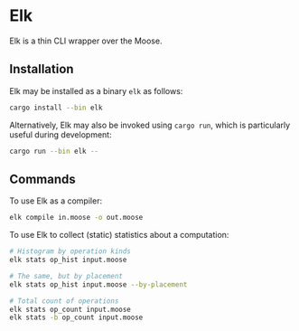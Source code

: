 # Elk

Elk is a thin CLI wrapper over the Moose.

## Installation

Elk may be installed as a binary `elk` as follows:

```sh
cargo install --bin elk
```

Alternatively, Elk may also be invoked using `cargo run`, which is particularly useful during development:

```sh
cargo run --bin elk --
```

## Commands

To use Elk as a compiler:

```sh
elk compile in.moose -o out.moose
```

To use Elk to collect (static) statistics about a computation:

```sh
# Histogram by operation kinds
elk stats op_hist input.moose

# The same, but by placement
elk stats op_hist input.moose --by-placement

# Total count of operations
elk stats op_count input.moose
elk stats -b op_count input.moose
```
